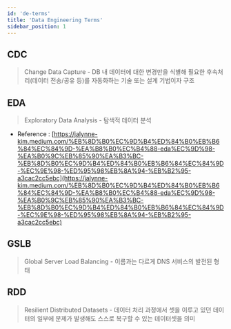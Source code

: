 ```yaml
---
id: 'de-terms'
title: 'Data Engineering Terms'
sidebar_position: 1
---
```


## CDC
> Change Data Capture - DB 내 데이터에 대한 변경만을 식별해 필요한 후속처리(데이터 전송/공유 등)를 자동화하는 기술 또는 설계 기법이자 구조


## EDA
> Exploratory Data Analysis - 탐색적 데이터 분석

* Reference : [https://jalynne-kim.medium.com/%EB%8D%B0%EC%9D%B4%ED%84%B0%EB%B6%84%EC%84%9D-%EA%B8%B0%EC%B4%88-eda%EC%9D%98-%EA%B0%9C%EB%85%90%EA%B3%BC-%EB%8D%B0%EC%9D%B4%ED%84%B0%EB%B6%84%EC%84%9D-%EC%9E%98-%ED%95%98%EB%8A%94-%EB%B2%95-a3cac2cc5ebc](https://jalynne-kim.medium.com/%EB%8D%B0%EC%9D%B4%ED%84%B0%EB%B6%84%EC%84%9D-%EA%B8%B0%EC%B4%88-eda%EC%9D%98-%EA%B0%9C%EB%85%90%EA%B3%BC-%EB%8D%B0%EC%9D%B4%ED%84%B0%EB%B6%84%EC%84%9D-%EC%9E%98-%ED%95%98%EB%8A%94-%EB%B2%95-a3cac2cc5ebc)

## GSLB
> Global Server Load Balancing - 이름과는 다르게 DNS 서비스의 발전된 형태 

## RDD
> Resilient Distributed Datasets - 데이터 처리 과정에서 셋을 이루고 있던 데이터의 일부에 문제가 발생해도 스스로 복구할 수 있는 데이터셋을 의미